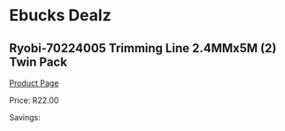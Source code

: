 
# Ebucks Dealz
## Ryobi-70224005 Trimming Line 2.4MMx5M (2) Twin Pack
[Product Page](https://www.ebucks.com/web/shop/productSelected.do?prodId=1220468069&catId=363410833)

Price: R22.00

Savings: 


	